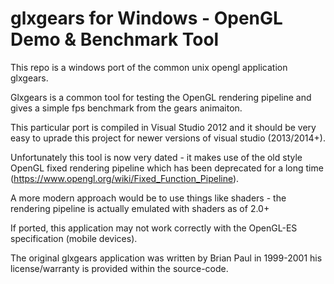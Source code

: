 # glxgears for Windows - OpenGL Demo & Benchmark Tool

This repo is a windows port of the common unix opengl application glxgears. 

Glxgears is a common tool for testing the OpenGL rendering pipeline and gives a simple fps benchmark from the gears animaiton.

This particular port is compiled in Visual Studio 2012 and it should be very easy to uprade this project for newer versions of visual studio (2013/2014+).

Unfortunately this tool is now very dated - it makes use of the old style OpenGL fixed rendering pipeline which has been deprecated for a long time (https://www.opengl.org/wiki/Fixed_Function_Pipeline).

A more modern approach would be to use things like shaders - the rendering pipeline is actually emulated with shaders as of 2.0+

If ported, this application may not work correctly with the OpenGL-ES specification (mobile devices). 

The original glxgears application was written by Brian Paul in 1999-2001 his license/warranty is provided within the source-code. 
